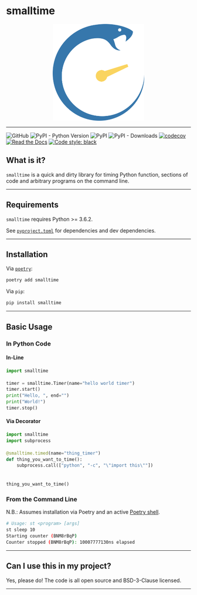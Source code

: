 # smalltime

<p align="center">
    <img src="https://github.com/nicklambourne/smalltime/raw/master/docs/source/_static/img/smalltime.png" width="250px"/>
</p>

---

![GitHub](https://img.shields.io/github/license/nicklambourne/smalltime)
![![PyPI - Python Version](https://img.shields.io/pypi/pyversions/smalltime)]()
![PyPI](https://img.shields.io/pypi/v/smalltime)
![PyPI - Downloads](https://img.shields.io/pypi/dm/smalltime)
[![codecov](https://codecov.io/gh/nicklambourne/smalltime/branch/master/graph/badge.svg?token=QBZ9WK9PFA)](https://codecov.io/gh/nicklambourne/smalltime)
[![Read the Docs](https://img.shields.io/readthedocs/smalltime)](https://smalltime.readthedocs.io/en/latest/)
<a href="https://github.com/psf/black"><img alt="Code style: black" src="https://img.shields.io/badge/code%20style-black-000000.svg"></a>

## What is it?
`smalltime` is a quick and dirty library for timing Python function, sections of code and arbitrary programs on the command line.

---

## Requirements
`smalltime` requires Python >= 3.6.2.

See [`pyproject.toml`](https://github.com/nicklambourne/smalltime/blob/master/pyproject.toml) for dependencies and dev dependencies.

---

## Installation

Via [`poetry`](https://python-poetry.org/):
```bash
poetry add smalltime
```

Via `pip`:
```bash
pip install smalltime
```

---

## Basic Usage
### In Python Code
#### In-Line
```python
import smalltime

timer = smalltime.Timer(name="hello world timer")
timer.start()
print("Hello, ", end="")
print("World!")
timer.stop()
```

#### Via Decorator
```python
import smalltime
import subprocess

@smalltime.timed(name="thing_timer")
def thing_you_want_to_time():
    subprocess.call(["python", "-c", "\"import this\""])


thing_you_want_to_time()
```

### From the Command Line
N.B.: Assumes installation via Poetry and an active [Poetry shell](https://python-poetry.org/docs/cli/#shell).
```bash
# Usage: st <program> [args]
st sleep 10
Starting counter (BNM8rBqP)
Counter stopped (BNM8rBqP): 10007777130ns elapsed
```

---

## Can I use this in my project?
Yes, please do! The code is all open source and BSD-3-Clause licensed.

---